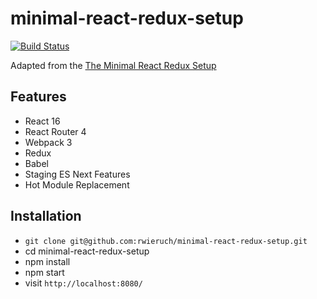 # minimal-react-redux-setup

[![Build Status](https://travis-ci.org/rwieruch/minimal-react-webpack-babel-setup.svg?branch=master)](https://travis-ci.org/rwieruch/minimal-react-webpack-babel-setup)

Adapted from the [The Minimal React Redux Setup](https://www.robinwieruch.de/minimal-react-webpack-babel-setup/)

## Features

* React 16
* React Router 4
* Webpack 3
* Redux
* Babel
* Staging ES Next Features
* Hot Module Replacement

## Installation

* `git clone git@github.com:rwieruch/minimal-react-redux-setup.git`
* cd minimal-react-redux-setup
* npm install
* npm start
* visit `http://localhost:8080/`
